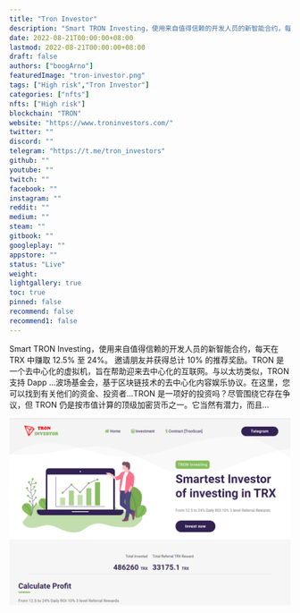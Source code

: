 ```yaml
---
title: "Tron Investor"
description: "Smart TRON Investing，使用来自值得信赖的开发人员的新智能合约，每天在 TRX 中赚取 12.5% 至 24%。"
date: 2022-08-21T00:00:00+08:00
lastmod: 2022-08-21T00:00:00+08:00
draft: false
authors: ["boogArno"]
featuredImage: "tron-investor.png"
tags: ["High risk","Tron Investor"]
categories: ["nfts"]
nfts: ["High risk"]
blockchain: "TRON"
website: "https://www.troninvestors.com/"
twitter: ""
discord: ""
telegram: "https://t.me/tron_investors"
github: ""
youtube: ""
twitch: ""
facebook: ""
instagram: ""
reddit: ""
medium: ""
steam: ""
gitbook: ""
googleplay: ""
appstore: ""
status: "Live"
weight: 
lightgallery: true
toc: true
pinned: false
recommend: false
recommend1: false
---
```

Smart TRON Investing，使用来自值得信赖的开发人员的新智能合约，每天在 TRX 中赚取 12.5% 至 24%。
邀请朋友并获得总计 10% 的推荐奖励。TRON 是一个去中心化的虚拟机，旨在帮助迎来去中心化的互联网。与以太坊类似，TRON 支持 Dapp ...波场基金会，基于区块链技术的去中心化内容娱乐协议。在这里，您可以找到有关他们的资金、投资者...TRON 是一项好的投资吗？尽管围绕它存在争议，但 TRON 仍是按市值计算的顶级加密货币之一。它当然有潜力，而且...

![troninvestor-dapp-high-risk-tron-image1_db2eff88b6e503e155858350d2e82b28](troninvestor-dapp-high-risk-tron-image1_db2eff88b6e503e155858350d2e82b28.png)